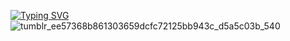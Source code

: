      
<a href="https://git.io/typing-svg"><img src="https://readme-typing-svg.herokuapp.com?font=Fira+Code&size=25&duration=3000&pause=1000&color=E37BF7&background=FF000000&center=true&vCenter=true&width=435&lines=Ecole+42+Student%2C+GG+%E0%B8%85%D5%9E%E2%80%A2%EF%BB%8C%E2%80%A2%D5%9E%E0%B8%85" alt="Typing SVG" /></a>
⠀⠀⠀⠀⠀⠀ ⠀![tumblr_ee57368b861303659dcfc72125bb943c_d5a5c03b_540](https://github.com/ghgunaydin/ghgunaydin/assets/99563515/18c7cfdc-bada-4c61-90df-097e0e5f85d7)
